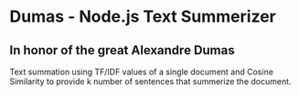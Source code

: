 # Dumas - Node.js Text Summerizer
## In honor of the great Alexandre Dumas
Text summation using TF/IDF values of a single document and Cosine Similarity to provide k number of sentences that summerize the document. 
